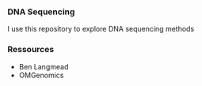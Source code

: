 ### DNA Sequencing
I use this repository to explore DNA sequencing methods

### Ressources
- Ben Langmead
- OMGenomics
